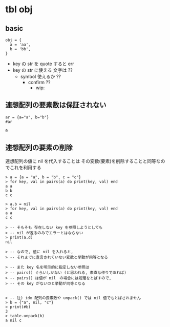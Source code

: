 
# tbl obj


## basic

```
obj = {
  a = 'aa',
  b = 'bb',
}
```


- key の str を quote すると err
- key の str に使える 文字は ??
  - symbol 使えるか ??
    - confirm ??
      - wip:



## 連想配列の要素数は保証されない

```
ar = {a="a", b="b"}
#ar
```

```
0
```


## 連想配列の要素の削除

連想配列の値に nil を代入することは その変数(要素)を削除することと同等なのでこれを利用する

```
> a = {a = "a", b = "b", c = "c"}
> for key, val in pairs(a) do print(key, val) end
a a
b b
c c

> a.b = nil
> for key, val in pairs(a) do print(key, val) end
a a
c c

> -- そもそも 存在しない key を参照しようとしても
> -- nil が返るのみでエラーとはならない
> print(a.d)
nil

> -- なので, 値に nil を入れると, 
> -- それまでに宣言されていない変数と挙動が同等となる

> -- また key 名を明示的に指定しない参照は
> -- pairs() ぐらいしかない (と思われる, 素直な作りであれば) 
> -- pairs() は値が nil　の場合には処理をとばすので, 
> -- その key がないのと挙動が同等となる


> -- 注) idx 配列の要素数や unpack() では nil 値でもとばされません
> b = {"a", nil, "c"}
> print(#b)
3
> table.unpack(b)
a nil c
```


